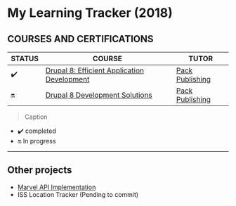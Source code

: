 #  My Learning Tracker (2018)## COURSES AND CERTIFICATIONS| STATUS  | COURSE  | TUTOR || ------------ | ------------ | ------------ || :heavy_check_mark:  | [Drupal 8: Efficient Application Development](https://www.udemy.com/drupal-8-efficient-application-development "Drupal 8: Efficient Application Development") | [Pack Publishing](https://www.udemy.com/user/packtpublishing/ "Pack Publishing") || :on:  | [Drupal 8 Development Solutions](https://www.udemy.com/drupal-8-development-solutions "Drupal 8 Development Solutions")  | [Pack Publishing](https://www.udemy.com/user/packtpublishing/ "Pack Publishing")  |> Caption-  :heavy_check_mark:  completed - :on: In progress------------## Other projects- [Marvel API Implementation](https://github.com/kzblau/Marvel-API-Implementation "Marvel API Implementation")- ISS Location Tracker (Pending to commit)